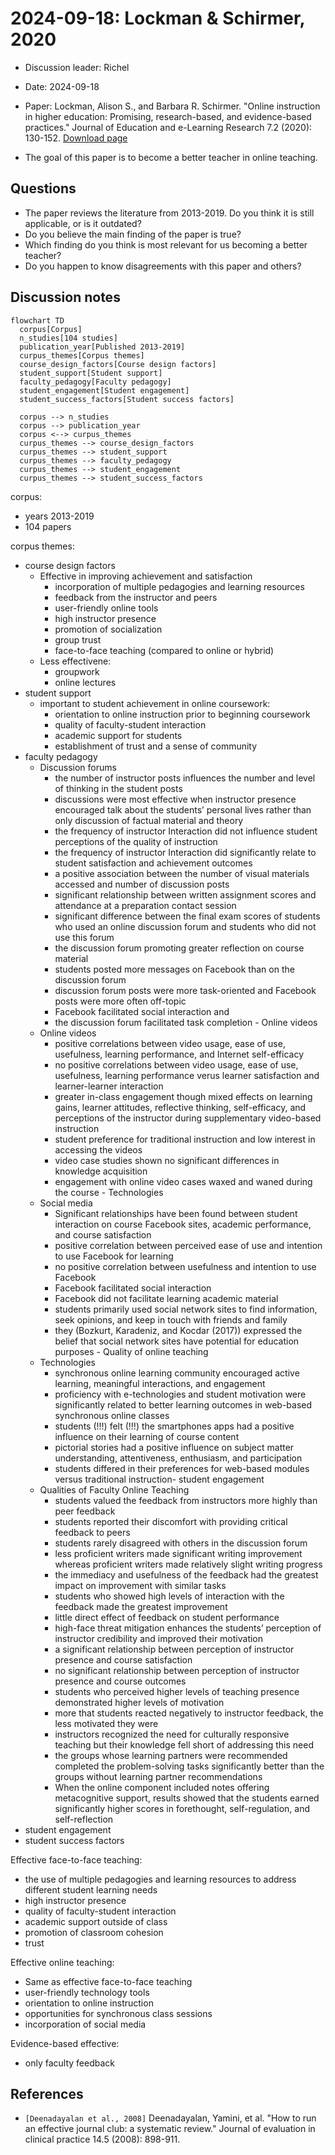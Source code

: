 # 2024-09-18: Lockman & Schirmer, 2020

- Discussion leader: Richel
- Date: 2024-09-18
- Paper: Lockman, Alison S., and Barbara R. Schirmer. "Online instruction in higher education: Promising, research-based, and evidence-based practices." Journal of Education and e-Learning Research 7.2 (2020): 130-152. [Download page](https://eric.ed.gov/?id=EJ1258655)

- The goal of this paper is to become a better teacher in online teaching.

## Questions

- The paper reviews the literature from 2013-2019.
  Do you think it is still applicable, or is it outdated?
- Do you believe the main finding of the paper is true?
- Which finding do you think is most relevant for us becoming a better teacher?
- Do you happen to know disagreements with this paper and others?

## Discussion notes

```mermaid
flowchart TD
  corpus[Corpus]
  n_studies[104 studies]
  publication_year[Published 2013-2019]
  curpus_themes[Corpus themes]
  course_design_factors[Course design factors]
  student_support[Student support]
  faculty_pedagogy[Faculty pedagogy]
  student_engagement[Student engagement]
  student_success_factors[Student success factors]

  corpus --> n_studies
  corpus --> publication_year
  corpus <--> curpus_themes
  curpus_themes --> course_design_factors
  curpus_themes --> student_support
  curpus_themes --> faculty_pedagogy
  curpus_themes --> student_engagement
  curpus_themes --> student_success_factors
```

corpus:
- years 2013-2019
- 104 papers

corpus themes:
- course design factors
  - Effective in improving achievement and satisfaction
    - incorporation of multiple pedagogies and learning resources
    - feedback from the instructor and peers
    - user-friendly online tools
    - high instructor presence
    - promotion of socialization
    - group trust 
    - face-to-face teaching (compared to online or hybrid)
  - Less effectivene:
    - groupwork
    - online lectures
- student support
  - important to student achievement in online coursework:
    - orientation to online instruction prior to beginning coursework
    - quality of faculty-student interaction
    - academic support for students
    - establishment of trust and a sense of community
- faculty pedagogy
  - Discussion forums
    - the number of instructor posts influences the number and level of thinking in the student posts
    - discussions were most effective when instructor presence encouraged talk about the students’ personal lives rather than only discussion of factual material and theory
    - the frequency of instructor Interaction did not influence student perceptions of the quality of instruction 
    - the frequency of instructor Interaction did significantly relate to student satisfaction and achievement outcomes
    - a positive association between the number of visual materials accessed and number of discussion posts
    - significant relationship between written assignment scores and attendance at a preparation contact session
    - significant difference between the final exam scores of students who used an online discussion forum and students who did not use this forum
    - the discussion forum promoting greater reflection on course material
    - students posted more messages on Facebook than on the discussion forum
    - discussion forum posts were more task-oriented and Facebook posts were more often off-topic
    - Facebook facilitated social interaction and 
    - the discussion forum facilitated task completion  - Online videos
  - Online videos
    - positive correlations between video usage, ease of use, usefulness, learning performance, and Internet self-efficacy
    - no positive correlations between video usage, ease of use, usefulness, learning performance verus learner satisfaction and learner-learner interaction
    - greater in-class engagement though mixed effects on learning gains, learner attitudes, reflective thinking, self-efficacy, and perceptions of the instructor during supplementary video-based instruction
    - student preference for traditional instruction and low interest in accessing the videos
    - video case studies shown no significant differences in knowledge acquisition
    - engagement with online video cases waxed and waned during the course  - Technologies
  - Social media
    - Significant relationships have been found between student interaction on course Facebook sites, academic performance, and course satisfaction
    - positive correlation between perceived ease of use and intention to use Facebook for learning 
    - no positive correlation between usefulness and intention to use Facebook
    - Facebook facilitated social interaction 
    - Facebook did not facilitate learning academic material
    - students primarily used social network sites to find information, seek opinions, and keep in touch with friends and family
    - they (Bozkurt, Karadeniz, and Kocdar (2017)) expressed the belief that social network sites have potential for education purposes  - Quality of online teaching
  - Technologies
    - synchronous online learning community encouraged active learning, meaningful interactions, and engagement
    - proficiency with e-technologies and student motivation were significantly related to better learning outcomes in web-based synchronous online classes
    - students (!!!) felt (!!!) the smartphones apps had a positive influence on their learning of course content
    - pictorial stories had a positive influence on subject matter understanding, attentiveness, enthusiasm, and participation
    - students differed in their preferences for web-based modules versus traditional instruction- student engagement
  - Qualities of Faculty Online Teaching
    - students valued the feedback from instructors more highly than peer feedback
    - students reported their discomfort with providing critical feedback to peers
    - students rarely disagreed with others in the discussion forum
    - less proficient writers made significant writing improvement whereas proficient writers made relatively slight writing progress
    - the immediacy and usefulness of the feedback had the greatest impact on improvement with similar tasks
    - students who showed high levels of interaction with the feedback made the greatest improvement
    - little direct effect of feedback on student performance
    - high-face threat mitigation enhances the students’ perception of instructor credibility and improved their motivation
    - a significant relationship between perception of instructor presence and course satisfaction 
    - no significant relationship between perception of instructor presence and course outcomes
    - students who perceived higher levels of teaching presence demonstrated higher levels of motivation
    - more that students reacted negatively to instructor feedback, the less motivated they were
    - instructors recognized the need for culturally responsive teaching but their knowledge fell short of addressing this need
    - the groups whose learning partners were recommended completed the problem-solving tasks significantly better than the groups without learning partner recommendations
    - When the online component included notes offering metacognitive support, results showed that the students earned significantly higher scores in forethought, self-regulation, and self-reflection
- student engagement
- student success factors

Effective face-to-face teaching:
- the use of multiple pedagogies and learning resources to address different student learning needs
- high instructor presence
- quality of faculty-student interaction
- academic support outside of class
- promotion of classroom cohesion
- trust

Effective online teaching:
- Same as effective face-to-face teaching
- user-friendly technology tools
- orientation to online instruction
- opportunities for synchronous class sessions
- incorporation of social media

Evidence-based effective:

- only faculty feedback



## References

- `[Deenadayalan et al., 2008]`
  Deenadayalan, Yamini, et al. 
  "How to run an effective journal club: a systematic review." 
  Journal of evaluation in clinical practice 14.5 (2008): 898-911.